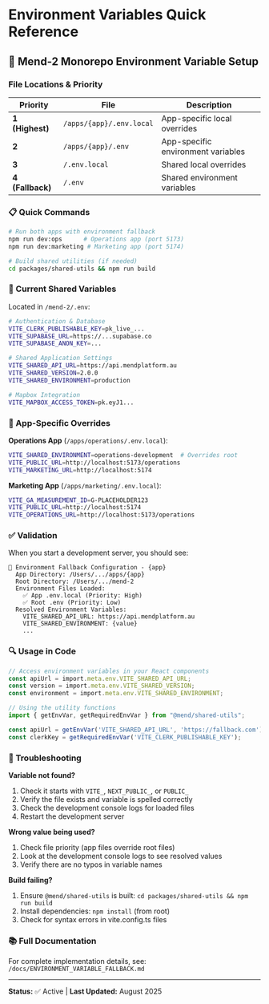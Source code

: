 # Environment Variables Quick Reference

## 🚀 Mend-2 Monorepo Environment Variable Setup

### File Locations & Priority

| Priority | File | Description |
|----------|------|-------------|
| **1 (Highest)** | `/apps/{app}/.env.local` | App-specific local overrides |
| **2** | `/apps/{app}/.env` | App-specific environment variables |
| **3** | `/.env.local` | Shared local overrides |
| **4 (Fallback)** | `/.env` | Shared environment variables |

### 📋 Quick Commands

```bash
# Run both apps with environment fallback
npm run dev:ops      # Operations app (port 5173)
npm run dev:marketing # Marketing app (port 5174)

# Build shared utilities (if needed)
cd packages/shared-utils && npm run build
```

### 🔧 Current Shared Variables

Located in `/mend-2/.env`:

```bash
# Authentication & Database
VITE_CLERK_PUBLISHABLE_KEY=pk_live_...
VITE_SUPABASE_URL=https://...supabase.co
VITE_SUPABASE_ANON_KEY=...

# Shared Application Settings  
VITE_SHARED_API_URL=https://api.mendplatform.au
VITE_SHARED_VERSION=2.0.0
VITE_SHARED_ENVIRONMENT=production

# Mapbox Integration
VITE_MAPBOX_ACCESS_TOKEN=pk.eyJ1...
```

### 🎯 App-Specific Overrides

**Operations App** (`/apps/operations/.env.local`):
```bash
VITE_SHARED_ENVIRONMENT=operations-development  # Overrides root
VITE_PUBLIC_URL=http://localhost:5173/operations
VITE_MARKETING_URL=http://localhost:5174
```

**Marketing App** (`/apps/marketing/.env.local`):
```bash
VITE_GA_MEASUREMENT_ID=G-PLACEHOLDER123
VITE_PUBLIC_URL=http://localhost:5174
VITE_OPERATIONS_URL=http://localhost:5173/operations
```

### ✅ Validation

When you start a development server, you should see:

```
🔧 Environment Fallback Configuration - {app}
  App Directory: /Users/.../apps/{app}
  Root Directory: /Users/.../mend-2
  Environment Files Loaded:
    ✅ App .env.local (Priority: High)
    ✅ Root .env (Priority: Low)
  Resolved Environment Variables:
    VITE_SHARED_API_URL: https://api.mendplatform.au
    VITE_SHARED_ENVIRONMENT: {value}
    ...
```

### 🔍 Usage in Code

```typescript
// Access environment variables in your React components
const apiUrl = import.meta.env.VITE_SHARED_API_URL;
const version = import.meta.env.VITE_SHARED_VERSION;
const environment = import.meta.env.VITE_SHARED_ENVIRONMENT;

// Using the utility functions
import { getEnvVar, getRequiredEnvVar } from "@mend/shared-utils";

const apiUrl = getEnvVar('VITE_SHARED_API_URL', 'https://fallback.com');
const clerkKey = getRequiredEnvVar('VITE_CLERK_PUBLISHABLE_KEY');
```

### 🚨 Troubleshooting

**Variable not found?**
1. Check it starts with `VITE_`, `NEXT_PUBLIC_`, or `PUBLIC_`
2. Verify the file exists and variable is spelled correctly
3. Check the development console logs for loaded files
4. Restart the development server

**Wrong value being used?**
1. Check file priority (app files override root files)
2. Look at the development console logs to see resolved values
3. Verify there are no typos in variable names

**Build failing?**
1. Ensure `@mend/shared-utils` is built: `cd packages/shared-utils && npm run build`
2. Install dependencies: `npm install` (from root)
3. Check for syntax errors in vite.config.ts files

### 📚 Full Documentation

For complete implementation details, see: `/docs/ENVIRONMENT_VARIABLE_FALLBACK.md`

---

**Status:** ✅ Active | **Last Updated:** August 2025